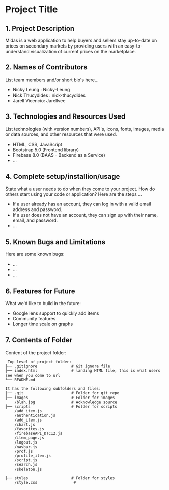 # Project Title

## 1. Project Description
 Midas is a web application to help buyers and sellers stay up-to-date on prices on secondary markets by providing users with an easy-to-understand visualization of current prices on the marketplace.

## 2. Names of Contributors
List team members and/or short bio's here... 
* Nicky Leung : Nicky-Leung
* Nick Thucydides : nick-thucydides 
* Jarell Vicencio: Jarellvee
	
## 3. Technologies and Resources Used
List technologies (with version numbers), API's, icons, fonts, images, media or data sources, and other resources that were used.
* HTML, CSS, JavaScript
* Bootstrap 5.0 (Frontend library)
* Firebase 8.0 (BAAS - Backend as a Service)
* ...

## 4. Complete setup/installion/usage
State what a user needs to do when they come to your project.  How do others start using your code or application?
Here are the steps ...
* If a user already has an account, they can log in with a valid email address and password.  
* If a user does not have an account, they can sign up with their name, email, and password.
* ...

## 5. Known Bugs and Limitations
Here are some known bugs:
* ...
* ...
* ...

## 6. Features for Future
What we'd like to build in the future:
* Google lens support to quickly add items
* Community features
* Longer time scale on graphs 
	
## 7. Contents of Folder
Content of the project folder:

```
 Top level of project folder: 
├── .gitignore               # Git ignore file
├── index.html               # landing HTML file, this is what users see when you come to url
└── README.md

It has the following subfolders and files:
├── .git                     # Folder for git repo
├── images                   # Folder for images
    /blah.jpg                # Acknowledge source
├── scripts                  # Folder for scripts
    /add_item.js     
    /authentication.js    
    /add_item.js    
    /chart.js    
    /favorites.js    
    /firebaseAPI_DTC12.js
    /item_page.js
    /logout.js
    /navbar.js
    /prof.js
    /profile_item.js
    /script.js
    /search.js
    /skeleton.js

├── styles                   # Folder for styles
    /style.css                # 



```


